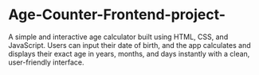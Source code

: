 # Age-Counter-Frontend-project-
A simple and interactive age calculator built using HTML, CSS, and JavaScript. Users can input their date of birth, and the app calculates and displays their exact age in years, months, and days instantly with a clean, user-friendly interface.
